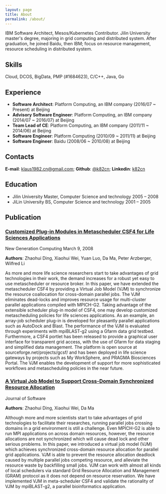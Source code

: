 ```yaml
---
layout: page
title: About
permalink: /about/
---
```


IBM Software Architect, Mesos/Kubernetes Contributor. Jilin University master's degree, majoring in grid computing and distributed system. After graduation, he joined Baidu, then IBM; focus on resource management, resource scheduling in distributed system.

## Skills

Cloud, DCOS, BigData, PMP (#1684623), C/C++, Java, Go

## Experience

* __Software Architect__: Platform Computing, an IBM company (2016/07 ~ Present) at Beijing
* __Advisory Software Engineer__: Platform Computing, an IBM company (2014/07 ~ 2016/07) at Beijing
* __Team Lead of CE__: Platform Computing, an IBM company (2011/11 ~ 2014/06) at Beijing
* __Software Engineer__: Platform Computing (2010/09 ~ 2011/11) at Beijing
* __Software Engineer__: Baidu (2008/06 ~ 2010/08) at Beijing

## Contacts
__E-mail__: [klaus1982.cn@gmail.com](mailto:klaus1982.cn@gmail.com); __Github__: [@k82cn](http://www.github.com/k82cn); __Linkedin__: [k82cn](http://cn.linkedin.com/in/k82cn)

## Education

* Jilin University Master, Computer Science and technology 2005 – 2008
* JiLin University BS, Computer Science and technology 2001 – 2005


## Publication

### [__Customized Plug-in Modules in Metascheduler CSF4 for Life Sciences Applications__](http://link.springer.com/article/10.1007/s00354-007-0024-6?no-access=true)

New Generation Computing March 9, 2008

__Authors__: Zhaohui Ding, Xiaohui Wei, Yuan Luo, Da Ma, Peter Arzberger, Wilfred Li

As more and more life science researchers start to take advantages of grid technologies in their work, the demand increases for a robust yet easy to use metascheduler or resource broker. In this paper, we have extended the metascheduler CSF4 by providing a Virtual Job Model (VJM) to synchronize the resource coallocation for cross-domain parallel jobs. The VJM eliminates dead-locks and improves resource usage for multi-cluster parallel applications compiled with MPICH-G2. Taking advantage of the extensible scheduler plug-in model of CSF4, one may develop customized metascheduling policies for life sciences applications.  As an example, an array-job scheduler plug-in is developed for pleasantly parallel applications such as AutoDock and Blast. The performance of the VJM is evaluated through experiments with mpiBLAST-g2 using a Gfarm data grid testbed. Furthermore, a CSF4 portlet has been released to provide a graphical user interface for transparent grid access, with the use of Gfarm for data staging and simplified data management.  The platform is open source at sourceforge.net/projects/gcsf/ and has been deployed in life science gateways by projects such as My WorkSphere, and PRAGMA Biosciences Portal. The VJM enables the development of support for more sophisticated workflows and metascheduling policies in the near future.

### [__A Virtual Job Model to Support Cross-Domain Synchronized Resource Allocation__](http://www.cs.indiana.edu/~yuanluo/publications/VJM.pdf)

Journal of Software

__Authors__: Zhaohui Ding, Xiaohui Wei, Da Ma 

Although more and more scientists start to take advantages of grid technologies to facilitate their researches, running parallel jobs crossing domains in a grid environment is still a challenge. Even MPICH-G2 is able to run MPI applications on across domain resources, however, the resource allocations are not synchronized which will cause dead lock and other serious problems. In this paper, we introduced a virtual job model (VJM) which achieves synchronized cross-domain resource allocation for parallel grid applications. VJM is able to prevent the resource allocation deadlock caused by multiple parallel jobs competing resource, and alleviate the resource waste by backfilling small jobs. VJM can work with almost all kinds of local schedulers via standard Grid Resource Allocation and Management (GRAM) protocol as it does not depend on resource reservation. We have implemented VJM in meta-scheduler CSF4 and validate the rationality of VJM by mpiBLAST-g2, a parallel bioinformatics application. 

